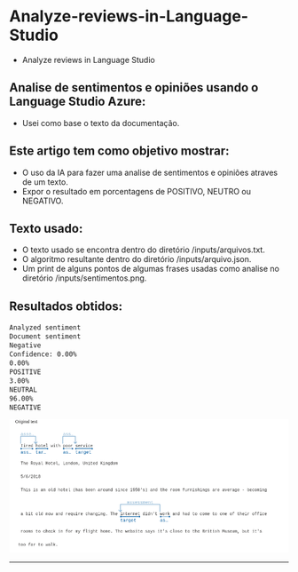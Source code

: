 # Analyze-reviews-in-Language-Studio

- Analyze reviews in Language Studio

## Analise de sentimentos e opiniões usando o Language Studio Azure:

- Usei como base o texto da documentação.

## Este artigo tem como objetivo mostrar:

- O uso da IA para fazer uma analise de sentimentos e opiniões atraves de um texto.
- Expor o resultado em porcentagens de POSITIVO, NEUTRO ou NEGATIVO.

## Texto usado:

- O texto usado se encontra dentro do diretório /inputs/arquivos.txt.
- O algoritmo resultante dentro do diretório /inputs/arquivo.json.
- Um print de alguns pontos de algumas frases usadas como analise no diretório /inputs/sentimentos.png.

## Resultados obtidos:

```shell
Analyzed sentiment
Document sentiment
Negative
Confidence: 0.00%
0.00%
POSITIVE
3.00%
NEUTRAL
96.00%
NEGATIVE
```

![Sentimentos](./inputs/sentimentos.png)

---


